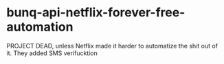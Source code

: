 # bunq-api-netflix-forever-free-automation
PROJECT DEAD, unless Netflix made it harder to automatize the shit out of it. They added SMS verifucktion
